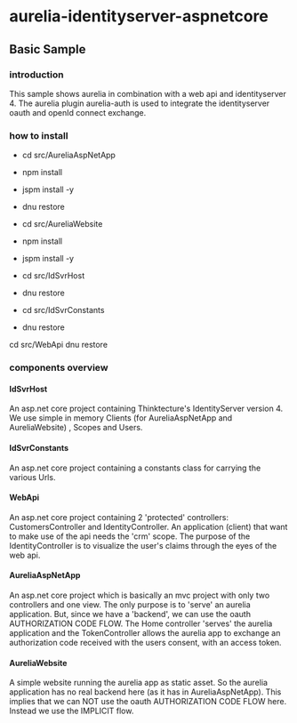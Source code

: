 # aurelia-identityserver-aspnetcore
## Basic Sample
### introduction
This sample shows aurelia in combination with a web api and identityserver 4. The aurelia plugin aurelia-auth is used to integrate the identityserver oauth and openId connect exchange.
### how to install
  * cd src/AureliaAspNetApp
  * npm install
  * jspm install -y
  * dnu restore
  
  * cd src/AureliaWebsite
  * npm install
  * jspm install -y
  
  * cd src/IdSvrHost
  * dnu restore
  
  * cd src/IdSvrConstants
  * dnu restore
  
  cd src/WebApi
  dnu restore

### components overview
#### IdSvrHost
An asp.net core project containing Thinktecture's IdentityServer version 4. We use simple in memory Clients (for AureliaAspNetApp and AureliaWebsite) , Scopes and Users. 
#### IdSvrConstants
An asp.net core project containing a constants class for carrying the various Urls.
#### WebApi
An asp.net core project containing 2 'protected' controllers: CustomersController and IdentityController. An application (client) that want to make use of the api needs the 'crm' scope. The purpose of the IdentityController is to visualize the user's claims through the eyes of the web api.
#### AureliaAspNetApp
An asp.net core project which is basically an mvc project with only two controllers and one view. The only purpose is to 'serve' an aurelia application. But, since we have a 'backend', we can use the oauth AUTHORIZATION CODE FLOW. The Home controller 'serves' the aurelia application and the TokenController allows the aurelia app to exchange an authorization code received with the users consent, with an access token.
#### AureliaWebsite
A simple website running the aurelia app as static asset. So the aurelia application has no real backend here (as it has in AureliaAspNetApp). This implies that we can NOT use the oauth AUTHORIZATION CODE FLOW here. Instead we use the IMPLICIT flow.
